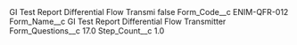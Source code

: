 <?xml version="1.0" encoding="UTF-8"?>
<CustomMetadata xmlns="http://soap.sforce.com/2006/04/metadata" xmlns:xsi="http://www.w3.org/2001/XMLSchema-instance" xmlns:xsd="http://www.w3.org/2001/XMLSchema">
    <label>GI Test Report Differential Flow Transmi</label>
    <protected>false</protected>
    <values>
        <field>Form_Code__c</field>
        <value xsi:type="xsd:string">ENIM-QFR-012</value>
    </values>
    <values>
        <field>Form_Name__c</field>
        <value xsi:type="xsd:string">GI Test Report Differential Flow Transmitter​</value>
    </values>
    <values>
        <field>Form_Questions__c</field>
        <value xsi:type="xsd:double">17.0</value>
    </values>
    <values>
        <field>Step_Count__c</field>
        <value xsi:type="xsd:double">1.0</value>
    </values>
</CustomMetadata>
